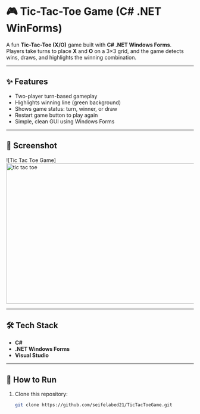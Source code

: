 # 🎮 Tic-Tac-Toe Game (C# .NET WinForms)

A fun **Tic-Tac-Toe (X/O)** game built with **C# .NET Windows Forms**.  
Players take turns to place **X** and **O** on a 3×3 grid, and the game detects wins, draws, and highlights the winning combination.

---

## ✨ Features
- Two-player turn-based gameplay
- Highlights winning line (green background)
- Shows game status: turn, winner, or draw
- Restart game button to play again
- Simple, clean GUI using Windows Forms

---

## 📸 Screenshot
![Tic Tac Toe Game]
<img width="645" height="377" alt="tic tac toe" src="https://github.com/user-attachments/assets/cc4a344c-645f-4489-939e-ec072be14f72" />

---

## 🛠️ Tech Stack
- **C#**
- **.NET Windows Forms**
- **Visual Studio**

---

## 🚀 How to Run
1. Clone this repository:
   ```bash
   git clone https://github.com/seifelabed21/TicTacToeGame.git
